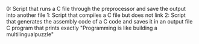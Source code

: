 0: Script that runs a C file through the preprocessor and save the output into another file
1: Script that compiles a C file but does not link
2: Script that generates the assembly code of a  C code and saves it in an output file 
C program that prints  exactly "Programming is like building a multilingualpuzzle"
